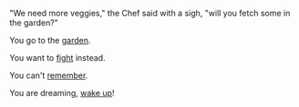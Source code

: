 "We need more veggies," the Chef said with a sigh, "will you fetch some in the garden?"

You go to the [garden](../garden/choose.md).

You want to [fight](../../../fight-out/fight-out.md) instead.

You can't [remember](../../../memories/memories.md).

You are dreaming, [wake up](../../ground-hog/wakeup.md)!